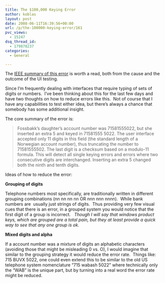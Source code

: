 ```yaml
---
title: The $100,000 Keying Error
author: koblas
layout: post
date: 2008-06-11T16:39:56+00:00
url: /p/the-100000-keying-error/161
pvc_views:
  - 15247
dsq_thread_id:
  - 179878237
categories:
  - General

---
```

The [IEEE summary of this error][1] is worth a read, both from the cause and the outcome of the UI testing.

Since I&#8217;m frequently dealing with interfaces that require typing of sets of digits or numbers.&nbsp; I&#8217;ve been thinking about this for the last few days and have two thoughts on how to reduce errors like this.&nbsp; Not of course that I have any capabilities to test either idea, but there&#8217;s always a chance that somebody has some additional insight.

The core summary of the error is:

> Fossbakk&#8217;s daughter&#8217;s account number was 71581555022, but she inserted an extra 5 and keyed in 71581555 5022. The user interface accepted only 11 digits in this field (the standard length of a Norwegian account number), thus truncating the number to 71581555502. The last digit is a checksum based on a modulo-11 formula. This will detect all single keying errors and errors where two consecutive digits are interchanged. Inserting an extra 5 changed both the ninth and tenth digits.

Ideas of how to reduce the error: 

**Grouping of digits**

Telephone numbers most specifically, are traditionally written in different grouping combinations (nn nn nn nn OR nnn nnn nnnn).&nbsp; While bank numbers are&nbsp; usually just strings of digits.&nbsp; Thus providing very few visual cues that there is an error, in a grouped system you would notice that the first digit of a group is incorrect.&nbsp;&nbsp; _Though I will say that windows product keys, which are grouped are a total pain, but they at least provide a quick way to see that any one group is ok._

**Mixed digits and alpha** 

If a account number was a mixture of digits an alphabetic characters (avoiding those that might be misleading 0 vs. O), I would imagine that similar to the grouping strategy it would reduce the error rate.&nbsp; Things like:&nbsp;&nbsp; 715 BUVX 5022, one could even extend this to be similar to the old US telephone system nomenclature &#8220;715 wabash 5022&#8221; where technically only the &#8220;WAB&#8221; is the unique part, but by turning into a real word the error rate might be reduced.

 [1]: http://www.computer.org/portal/site/computer/menuitem.5d61c1d591162e4b0ef1bd108bcd45f3/index.jsp?&pName=computer_level1_article&TheCat=1015&path=computer/homepage/0408&file=profession.xml&xsl=article.xsl